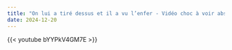 ```yaml
---
title: "On lui a tiré dessus et il a vu l’enfer - Vidéo choc à voir absolument"
date: 2024-12-20
---
```


{{< youtube bYYPkV4GM7E >}}
